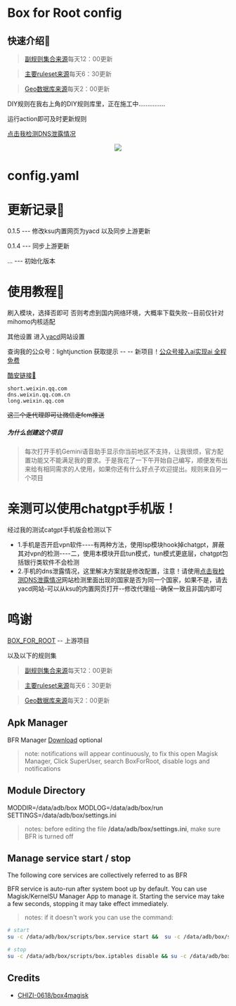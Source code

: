 # Box for Root config

## 快速介绍🚀️

> [副规则集合来源](https://github.com/xkww3n/Rules)每天12：00更新

> [主要ruleset来源](https://github.com/Loyalsoldier/clash-rules)每天6：30更新

> [Geo数据库来源](https://github.com/DustinWin/ruleset_geodata?tab=readme-ov-file)每天2：00更新

DIY规则在我右上角的DIY规则库里，正在施工中...............

运行action即可及时更新规则

[点击我检测DNS泄露情况](https://www.browserscan.net/zh/dns-leak)


<p align="center">
    <a href="https://github.com/LIghtJUNction/box_for_magisk_config-bfmc-/blob/master/box/clash/config.yaml">
    <img src="https://github.com/LIghtJUNction/CONFIG_RULE_DIY/actions/workflows/hiclick%20me(config).yml/badge.svg" />
    </a>
    <h1>config.yaml</h1>
</p>


# 更新记录🎉️

0.1.5 --- 修改ksu内置网页为yacd 以及同步上游更新

0.1.4 --- 同步上游更新

... --- 初始化版本

# 使用教程👀️

刷入模块，选择否即可  否则考虑到国内网络环境，大概率下载失败--目前仅针对mihomo内核适配

其他设置 进入[yacd](https://yacd.haishan.me/)网站设置

查询我的公众号：lightjunction 获取提示 -- -- 新项目！[公众号接入ai实现ai 全程免费]()

[酷安链接🔗](https://www.coolapk.com/feed/56727271?shareKey=NzU4YjA5ZTZlMDhkNjY3ODg0Njc~&shareUid=17845477&shareFrom=com.coolapk.market_14.2.3)

```
short.weixin.qq.com
dns.weixin.qq.com.cn
long.weixin.qq.com
```

~~这三个走代理即可让微信走fcm推送~~

##### 为什么创建这个项目

> 每次打开手机Gemini语音助手显示你当前地区不支持，让我很烦，官方配置功能又不能满足我的要求。于是我花了一下午开始自己编写，顺便发布出来给有相同需求的人使用，如果你还有什么好点子欢迎提出。规则来自另一个项目

# 亲测可以使用chatgpt手机版！

经过我的测试catgpt手机版会检测以下

* 1.手机是否开启vpn软件----有两种方法，使用lsp模块hook掉chatgpt，屏蔽其对vpn的检测----二，使用本模块开启tun模式，tun模式更底层，chatgpt包括银行类软件不会检测
* 2.手机的dns泄露情况，这里解决方案就是修改配置，注意！请使用[点击我检测DNS泄露情况](https://www.browserscan.net/zh/dns-leak)网站检测里面出现的国家是否为同一个国家，如果不是，请去yacd网站-可以从ksu的内置网页打开--修改代理组--确保一致且非国内即可

# 鸣谢

[BOX_FOR_ROOT](https://github.com/taamarin/box_for_magisk) -- 上游项目

以及以下的规则集

> [副规则集合来源](https://github.com/xkww3n/Rules)每天12：00更新

> [主要ruleset来源](https://github.com/Loyalsoldier/clash-rules)每天6：30更新

> [Geo数据库来源](https://github.com/DustinWin/ruleset_geodata?tab=readme-ov-file)每天2：00更新
>





## Apk Manager

BFR Manager [Download](https://github.com/taamarin/box.manager) optional

> note: notifications will appear continuously, to fix this open Magisk Manager, Click SuperUser, search BoxForRoot, disable logs and notifications

## Module Directory

MODDIR=/data/adb/box
MODLOG=/data/adb/box/run
SETTINGS=/data/adb/box/settings.ini

> notes: before editing the file **/data/adb/box/settings.ini**, make sure BFR is turned off

## Manage service start / stop

The following core services are collectively referred to as BFR

BFR service is auto-run after system boot up by default.
You can use Magisk/KernelSU Manager App to manage it. Starting the service may take a few seconds, stopping it may take effect immediately.

> notes: if it doesn't work you can use the command:

```bash
# start
su -c /data/adb/box/scripts/box.service start &&  su -c /data/adb/box/scripts/box.iptables enable

# stop
su -c /data/adb/box/scripts/box.iptables disable && su -c /data/adb/box/scripts/box.service stop
```

## Credits

- [CHIZI-0618/box4magisk](https://github.com/CHIZI-0618/box4magisk)
